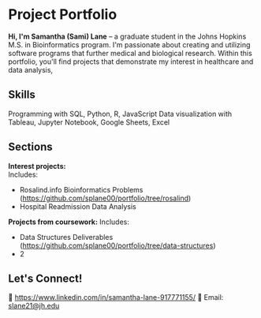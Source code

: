 # Project Portfolio  
**Hi, I'm Samantha (Sami) Lane** – a graduate student in the Johns Hopkins M.S. in Bioinformatics program. I'm passionate about creating and utilizing software programs that further medical and biological research. Within this portfolio, you'll find projects that demonstrate my interest in healthcare and data analysis, 

## Skills
Programming with SQL, Python, R, JavaScript
Data visualization with Tableau, Jupyter Notebook, Google Sheets, Excel

## Sections  
**Interest projects:**  
Includes:
  - Rosalind.info Bioinformatics Problems (https://github.com/splane00/portfolio/tree/rosalind)
  - Hospital Readmission Data Analysis
    
**Projects from coursework:**
Includes:
  - Data Structures Deliverables (https://github.com/splane00/portfolio/tree/data-structures)
  - 2
    
## Let's Connect!  
🔗 https://www.linkedin.com/in/samantha-lane-917771155/ 
📧 Email: slane21@jh.edu
